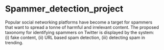 # Spammer_detection_project
Popular social networking platforms have become a target for spammers that want to spread a tonne of harmful and irrelevant content. The proposed taxonomy for identifying spammers on Twitter is displayed by the system: (i) fake content, (ii) URL based spam detection, (iii) detecting spam in trending.
